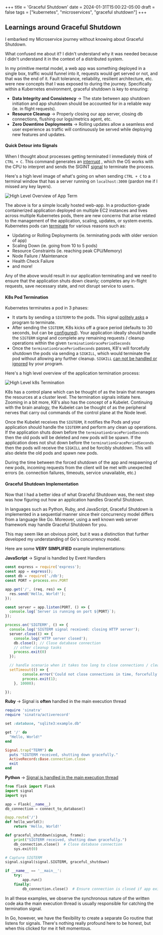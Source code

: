 +++
title = 'Graceful Shutdown'
date = 2024-01-31T15:00:22-05:00
draft = false
tags = ["kubernetes", "microservices", "graceful shutdown"]
+++

## Learnings around Graceful Shutdown

I embarked my Microservice journey without knowing about Graceful Shutdown. 

What confused me about it? I didn't understand why it was needed because I didn't understand it in the context of a distributed system. 

In my primitive mental model, a web app was something deployed in a single box, traffic would funnel into it, requests would get served or not, and that was the end of it. Fault tolerance, reliability, resilient architecture, etc. were new concepts that I was exposed to during the journey. Specifically within a Kubernetes environment, graceful shutdown is key to ensuring:

- **Data Integrity and Consistency** -> The state between app shutdown initiation and app shutdown should be accounted for in a reliable way (ie. in flight requests).
- **Resource Cleanup** -> Properly closing our app server, closing db connections, flushing our logs/metrics agent, etc.
- **Zero Downtime Deployments** -> Rolling updates allow a seamless end user experience as traffic will continuously be served while deploying new features and updates.

#### Quick Detour into Signals

When I thought about processes getting terminated I immediately think of `CTRL + C`. This command generates an [interrupt](https://en.wikipedia.org/wiki/Interrupt) , which the OS works with the CPU to interpret and sends the SIGINT [signal](https://en.wikipedia.org/wiki/Signal_(IPC)) to terminate the process.

Here's a high level image of what's going on when sending `CTRL + C` to a terminal window that has a server running on `localhost:3000` (pardon me if I missed any key layers).

![High Level Overview of App Term](/termination_journey.jpeg)

The above is for a simple locally hosted web-app. In a production-grade containerized application deployed on multiple EC2 instances and lives across multiple Kubernetes pods, there are new concerns that arise related to the management of the application, scaling, updates, or system events. Kubernetes pods can [terminate](https://cloud.google.com/blog/products/containers-kubernetes/kubernetes-best-practices-terminating-with-grace) for various reasons such as:

- Updating or Rolling Deployments (ie. terminating pods with older version of app)
- Scaling Down (ie. going from 10 to 5 pods)
- Resource Constraints (ie. reaching peak CPU/Memory)
- Node Failure / Maintenance 
- Health Check Failure
- and more!

Any of the above would result in our application terminating and we need to ensure that the application shuts down cleanly; completes any in-flight requests, save necessary state, and not disrupt service to users.

#### K8s Pod Termination
Kubernetes terminates a pod in 3 phases:
- It starts by sending a `SIGTERM` to the pods. This signal [politely asks](https://www.gnu.org/software/libc/manual/html_node/Termination-Signals.html#index-SIGTERM) a program to terminate.
- After sending the `SIGTERM`, K8s kicks off a grace period (defaults to 30 seconds, but can be [configured](https://kubernetes.io/docs/concepts/workloads/pods/pod-lifecycle/#pod-termination)). Your application ideally should handle the `SIGTERM` signal and complete any remaining requests / cleanup operations within the given `terminationGracePeriodSeconds`
- Once the `terminationGracePeriodSeconds` passes, K8's will forcefully shutdown the pods via sending a `SIGKILL`, which would terminate the pod without allowing any further cleanup. `SIGKILL` [can not be handled or ignored](https://www.gnu.org/software/libc/manual/html_node/Termination-Signals.html#index-SIGKILL) by your program.

Here's a high level overview of the application termination process:

![High Level k8s Termination](/k8s_grace_period.jpeg)

K8s has a control plane which can be thought of as the brain that manages the resources at a cluster level. The termination signals initiate here. Zooming in a bit more, K8's also has the concept of a Kubelet. Continuing with the brain analogy, the Kubelet can be thought of as the peripheral nerves that carry out commands of the control plane at the Node level.

Once the Kubelet receives the `SIGTERM`, it notifies the Pods and your application should handle the `SIGTERM` and perform any clean up operations. If the application shuts down before the `terminationGracePeriodSeconds` then the old pods will be deleted and new pods will be spawn. If the application does not shut down before the `terminationGracePeriodSeconds` then the pods will receive the `SIGKILL` and be forcibly shutdown. This will also delete the old pods and spawn new pods.

During the time between the forced shutdown of the app and respawning of new pods, incoming requests from the client will be met with unexpected errors (ie. connection failures, timeouts, service unavailable, etc.) 

#### Graceful Shutdown Implementation
Now that I had a better idea of what Graceful Shutdown was, the next step was how figuring out how an application handles Graceful Shutdown.

In languages such as Python, Ruby, and JavaScript, Graceful Shutdown is implemented in a sequential manner since their concurrency model differs from a language like Go. Moreover, using a well known web server framework may handle Graceful Shutdown for you. 

This may seem like an obvious point, but it was a distinction that further developed my understanding of Go's concurrency model. 

Here are some **VERY SIMPLIFIED** example implementations:

**JavaScript** -> Signal is handled by Event Handlers
```javascript
const express = require('express');
const app = express();
const db = require('./db'); 
const PORT = process.env.PORT

app.get('/', (req, res) => {
  res.send('Hello, World!');
});

const server = app.listen(PORT, () => {
  console.log(`Server is running on port ${PORT}`);
});

process.on('SIGTERM', () => {
  console.log('SIGTERM signal received: closing HTTP server');
  server.close(() => {
    console.log('HTTP server closed');
    db.close(); // Close database connection
    // other cleanup tasks
    process.exit(0)
  });

  // handle scenario when it takes too long to close connections / cleanup
  setTimeout(() => {
        console.error('Could not close connections in time, forcefully shutting down');
        process.exit(1);
    }, 10000);

});
```

**Ruby** -> Signal is **often** handled in the main execution thread 
```ruby
require 'sinatra'
require 'sinatra/activerecord'

set :database, "sqlite3:example.db"

get '/' do
  "Hello, World!"
end

Signal.trap("TERM") do
  puts "SIGTERM received, shutting down gracefully."
  ActiveRecord::Base.connection.close
  exit
end
```

**Python** -> [Signal is handled in the main execution thread](https://docs.python.org/3/library/signal.html#signals-and-threads)
```python
from flask import Flask
import signal
import sys

app = Flask(__name__)
db_connection = connect_to_database()

@app.route('/')
def hello_world():
    return 'Hello, World!'

def graceful_shutdown(signum, frame):
    print("SIGTERM received, shutting down gracefully.")
    db_connection.close()  # Close database connection
    sys.exit(0)

# Capture SIGTERM
signal.signal(signal.SIGTERM, graceful_shutdown)

if __name__ == '__main__':
    try:
        app.run()
    finally:
        db_connection.close()  # Ensure connection is closed if app exits

```

In all these examples, we observe the synchronous nature of the written code aka the main execution thread is usually responsible for catching the termination signal. 

In Go, however, we have the flexibility to create a separate Go routine that listens for signals. There's nothing really profound here to be honest, but when this clicked for me it felt momentous.